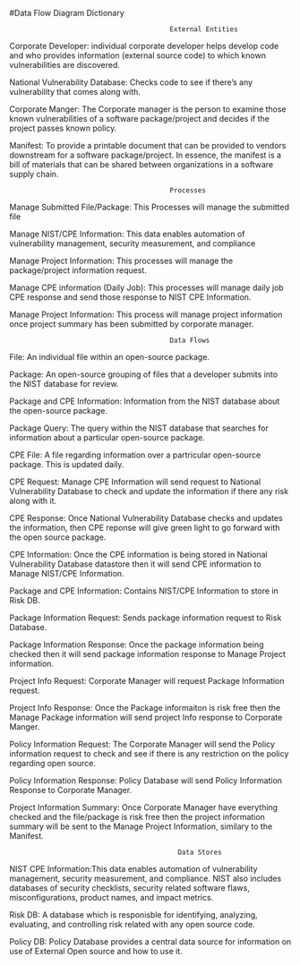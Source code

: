 #Data Flow Diagram Dictionary

                                            External Entities
Corporate Developer: individual corporate developer helps develop code and who provides information (external source code) to which known vulnerabilities are discovered.  

National Vulnerability Database: Checks code to see if there’s any vulnerability that comes along with.

Corporate Manger: The Corporate manager is the person to examine those known vulnerabilities of a software package/project and decides if the project passes known policy.

Manifest: To provide a printable document that can be provided to vendors downstream for a software package/project. In essence, the manifest is a bill of materials that can be shared between organizations in a software supply chain.



                                            Processes
                                            
Manage Submitted File/Package:  This Processes will manage the submitted file 

Manage NIST/CPE Information: This data enables automation of vulnerability management, security measurement, and compliance

Manage Project Information: This processes will manage the package/project information request. 

Manage CPE information (Daily Job):  This processes will manage daily job CPE response and send those response to NIST CPE Information.

Manage Project Information: This process will manage project information once project summary has been submitted by corporate manager. 




                                            Data Flows
File: An individual file within an open-source package.


Package: An open-source grouping of files that a developer submits into the NIST database for review.


Package and CPE Information: Information from the NIST database about the open-source package.


Package Query: The query within the NIST database that searches for information about a particular open-source package.


CPE File: A file regarding information over a partricular open-source package. This is updated daily.


CPE Request: Manage CPE Information will send request to National Vulnerability Database to check and update the information if there any risk along with it. 


CPE Response: Once National Vulnerability Database checks and updates the information, then CPE reponse will give green light to go forward with the open source package. 


CPE Information: Once the CPE information is being stored in National Vulnerability Database datastore then it will send CPE information to Manage NIST/CPE Information.


Package and CPE Information: Contains NIST/CPE Information to store in Risk DB.


Package Information Request: Sends package information request to Risk Database.


Package Information Response: Once the package information being checked then it will send package information response to Manage Project information. 


Project Info Request: Corporate Manager will request Package Information request.


Project Info Response: Once the Package informaiton is risk free then the Manage Package information will send project Info response to Corporate Manger.


Policy Information Request: The Corporate Manager will send the Policy information request to check and see if there is any restriction on the policy regarding open source.


Policy Information Response: Policy Database will send Policy Information Response to Corporate Manager.


Project Information Summary: Once Corporate Manager have everything checked and the file/package is risk free then the project information summary will be sent to the Manage Project Information, similary to the Manifest. 




                                              Data Stores
NIST CPE Information:This data enables automation of vulnerability management, security measurement, and compliance. NIST also includes databases of security checklists, security related software flaws, misconfigurations, product names, and impact metrics. 


Risk DB: A database which is responisble for identifying, analyzing, evaluating, and controlling risk related with any open source code. 


Policy DB: Policy Database provides a central data source for information on use of External Open source and how to use it. 




